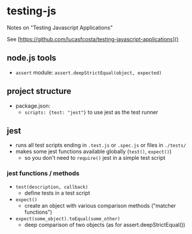 # testing-js

Notes on "Testing Javascript Applications"

See [https://github.com/lucasfcosta/testing-javascript-applications]()

## node.js tools

- `assert` module: `assert.deepStrictEqual(object, expected)`

## project structure

- package.json:
  - `scripts: {test: "jest"}` to use jest as the test runner

## jest

- runs all test scripts ending in `.test.js` or `.spec.js` or files in `./tests/`
- makes some jest functions available globally (`test()`, `expect()`)
  - so you don't need to `require()` jest in a simple test script

### jest functions / methods

- `test(description, callback)`
  - define tests in a test script
- `expect()`
  - create an object with various comparison methods ("matcher functions")
- `expect(some_object).toEqual(some_other)`
  - deep comparison of two objects (as for assert.deepStrictEqual())
